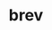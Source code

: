 ---
title: brev
github: https://github.com/evanmwilliams/brev
img: /assets/projects/brev.jpg
img_alt: A terminal text editor
description: |
  brev is a barebones text editor built on top of the ncurses API and the piece table data structure. 
tags:
  - Linux
  - C++
abstraction_level: 1
group_size: 2
---